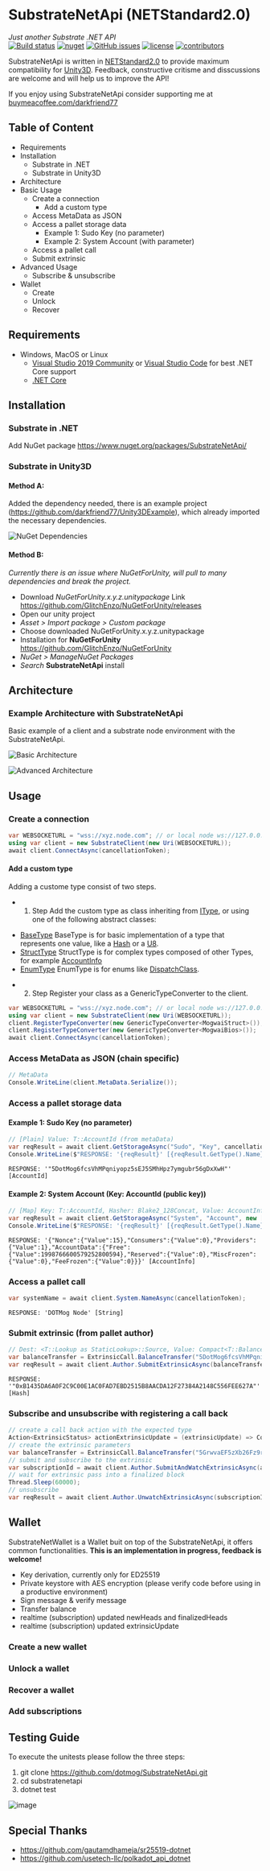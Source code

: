 # SubstrateNetApi (NETStandard2.0)
*Just another Substrate .NET API*  
[![Build status](https://ci.appveyor.com/api/projects/status/jsei7yv376en17rr?svg=true)](https://ci.appveyor.com/project/darkfriend77/substratenetapi)
[![nuget](https://img.shields.io/nuget/v/SubstrateNetApi)](https://ci.appveyor.com/project/darkfriend77/substratenetapi/build/artifacts)
[![GitHub issues](https://img.shields.io/github/issues/darkfriend77/SubstrateNetApi.svg)](https://github.com/darkfriend77/SubstrateNetApi/issues)
[![license](https://img.shields.io/github/license/darkfriend77/SubstrateNetApi)](https://github.com/darkfriend77/SubstrateNetApi/blob/origin/LICENSE)
[![contributors](https://img.shields.io/github/contributors/darkfriend77/SubstrateNetApi)](https://github.com/darkfriend77/SubstrateNetApi/graphs/contributors)

SubstrateNetApi is written in [NETStandard2.0](https://docs.microsoft.com/en-us/dotnet/standard/net-standard) to provide maximum compatibility for [Unity3D](https://docs.unity3d.com/2020.2/Documentation/Manual/dotnetProfileSupport.html). Feedback, constructive critisme and disscussions are welcome and will help us to improve the API!

If you enjoy using SubstrateNetApi consider supporting me at [buymeacoffee.com/darkfriend77](https://www.buymeacoffee.com/darkfriend77)

## Table of Content

* Requirements
* Installation
  - Substrate in .NET
  - Substrate in Unity3D
* Architecture
* Basic Usage
  - Create a connection
    - Add a custom type
  - Access MetaData as JSON
  - Access a pallet storage data
    - Example 1: Sudo Key (no parameter)
    - Example 2: System Account (with parameter)
  - Access a pallet call
  - Submit extrinsic
* Advanced Usage
  - Subscribe & unsubscribe
* Wallet
  - Create
  - Unlock
  - Recover

## Requirements

* Windows, MacOS or Linux
  - [Visual Studio 2019 Community](https://visualstudio.microsoft.com/de/vs/) or [Visual Studio Code](https://code.visualstudio.com/) for best .NET Core support
  - [.NET Core](https://www.microsoft.com/net/download/core)

## Installation

### Substrate in .NET
Add NuGet package https://www.nuget.org/packages/SubstrateNetApi/

### Substrate in Unity3D

#### Method A:
Added the dependency needed, there is an example project (https://github.com/darkfriend77/Unity3DExample), which already imported the necessary dependencies. 

![NuGet Dependencies](https://github.com/darkfriend77/SubstrateNetApi/raw/origin/images/dependencies.png)

#### Method B:
*Currently there is an issue where NuGetForUnity, will pull to many dependencies and break the project.*
- Download *NuGetForUnity.x.y.z.unitypackage* Link https://github.com/GlitchEnzo/NuGetForUnity/releases
- Open our unity project
- *Asset > Import package > Custom package*
- Choose downloaded NuGetForUnity.x.y.z.unitypackage
- Installation for **NuGetForUnity** https://github.com/GlitchEnzo/NuGetForUnity
- *NuGet > ManageNuGet Packages*
- *Search* **SubstrateNetApi** install

## Architecture

### Example Architecture with SubstrateNetApi

Basic example of a client and a substrate node environment with the SubstrateNetApi.

![Basic Architecture](https://github.com/dotmog/SubstrateNetApi/raw/origin/images/basic_architecture.png)

![Advanced Architecture](https://github.com/dotmog/SubstrateNetApi/raw/origin/images/advanced_architecture.png)

## Usage

### Create a connection
```csharp
var WEBSOCKETURL = "wss://xyz.node.com"; // or local node ws://127.0.0.1:9944
using var client = new SubstrateClient(new Uri(WEBSOCKETURL));
await client.ConnectAsync(cancellationToken);
```
#### Add a custom type

Adding a custome type consist of two steps.

* 1. Step
Add the custom type as class inheriting from [IType](https://github.com/dotmog/SubstrateNetApi/blob/origin/SubstrateNetApi/Model/Types/IType.cs), or using one of the following abstract classes:

- [BaseType](https://github.com/dotmog/SubstrateNetApi/blob/origin/SubstrateNetApi/Model/Types/BaseType.cs)
  BaseType is for basic implementation of a type that represents one value, like a [Hash](https://github.com/dotmog/SubstrateNetApi/blob/origin/SubstrateNetApi/Model/Types/Base/Hash.cs) or a [U8](https://github.com/dotmog/SubstrateNetApi/blob/origin/SubstrateNetApi/Model/Types/Base/U8.cs).
- [StructType](https://github.com/dotmog/SubstrateNetApi/blob/origin/SubstrateNetApi/Model/Types/StructType.cs)
  StructType is for complex types composed of other Types, for example [AccountInfo](https://github.com/dotmog/SubstrateNetApi/blob/origin/SubstrateNetApi/Model/Types/Struct/AccountInfo.cs)
- [EnumType](https://github.com/dotmog/SubstrateNetApi/blob/origin/SubstrateNetApi/Model/Types/EnumType.cs)
  EnumType is for enums like [DispatchClass](https://github.com/dotmog/SubstrateNetApi/blob/origin/SubstrateNetApi/Model/Types/Enum/DispatchClass.cs).

* 2. Step
Register your class as a GenericTypeConverter<yourclassname> to the client.

```csharp
var WEBSOCKETURL = "wss://xyz.node.com"; // or local node ws://127.0.0.1:9944
using var client = new SubstrateClient(new Uri(WEBSOCKETURL));
client.RegisterTypeConverter(new GenericTypeConverter<MogwaiStruct>()); // custom types
client.RegisterTypeConverter(new GenericTypeConverter<MogwaiBios>());  // custom types
await client.ConnectAsync(cancellationToken);
```


### Access MetaData as JSON (chain specific)

```csharp
// MetaData 
Console.WriteLine(client.MetaData.Serialize());
```

### Access a pallet storage data

#### Example 1: Sudo Key (no parameter)

```csharp
// [Plain] Value: T::AccountId (from metaData)
var reqResult = await client.GetStorageAsync("Sudo", "Key", cancellationToken);
Console.WriteLine($"RESPONSE: '{reqResult}' [{reqResult.GetType().Name}]");
```
```RESPONSE: '"5DotMog6fcsVhMPqniyopz5sEJ5SMhHpz7ymgubr56gDxXwH"' [AccountId]``` 

#### Example 2: System Account (Key: AccountId (public key))

```csharp
// [Map] Key: T::AccountId, Hasher: Blake2_128Concat, Value: AccountInfo<T::Index, T::AccountData> (from metaData)
var reqResult = await client.GetStorageAsync("System", "Account", new [] {Utils.Bytes2HexString(Utils.GetPublicKeyFrom(address))}, cancellationToken);
Console.WriteLine($"RESPONSE: '{reqResult}' [{reqResult.GetType().Name}]");
```
```RESPONSE: '{"Nonce":{"Value":15},"Consumers":{"Value":0},"Providers":{"Value":1},"AccountData":{"Free":{"Value":1998766600579252800594},"Reserved":{"Value":0},"MiscFrozen":{"Value":0},"FeeFrozen":{"Value":0}}}' [AccountInfo]```

### Access a pallet call

```csharp
var systemName = await client.System.NameAsync(cancellationToken);
```
```RESPONSE: 'DOTMog Node' [String]```

### Submit extrinsic (from pallet author)

```csharp
// Dest: <T::Lookup as StaticLookup>::Source, Value: Compact<T::Balance>
var balanceTransfer = ExtrinsicCall.BalanceTransfer("5DotMog6fcsVhMPqniyopz5sEJ5SMhHpz7ymgubr56gDxXwH", BigInteger.Parse("100000000000"));
var reqResult = await client.Author.SubmitExtrinsicAsync(balanceTransfer, accountZurich, 0, 64, cancellationToken);
```
```RESPONSE: '"0xB1435DA6A0F2C9C00E1AC0FAD7EBD2515B8AACDA12F27384A2148C556FEE627A"' [Hash]```

### Subscribe and unsubscribe with registering a call back

```csharp
// create a call back action with the expected type
Action<ExtrinsicStatus> actionExtrinsicUpdate = (extrinsicUpdate) => Console.WriteLine($"CallBack: {extrinsicUpdate}");
// create the extrinsic parameters
var balanceTransfer = ExtrinsicCall.BalanceTransfer("5GrwvaEF5zXb26Fz9rcQpDWS57CtERHpNehXCPcNoHGKutQY", 1000);
// submit and subscribe to the extrinsic
var subscriptionId = await client.Author.SubmitAndWatchExtrinsicAsync(actionExtrinsicUpdate, balanceTransfer, accountDMOG_GALxeh, 0, 64, cancellationToken);
// wait for extrinsic pass into a finalized block
Thread.Sleep(60000);
// unsubscribe
var reqResult = await client.Author.UnwatchExtrinsicAsync(subscriptionId, cancellationToken);
```

## Wallet

SubstrateNetWallet is a Wallet buit on top of the SubstrateNetApi, it offers common functionalities. 
**This is an implementation in progress, feedback is welcome!**

- Key derivation, currently only for ED25519
- Private keystore with AES encryption (please verify code before using in a productive environment)
- Sign message & verify message
- Transfer balance
- realtime (subscription) updated newHeads and finalizedHeads
- realtime (subscription) updated extrinsicUpdate

### Create a new wallet

### Unlock a wallet

### Recover a wallet

### Add subscriptions

## Testing Guide

To execute the unitests please follow the three steps:

1. git clone https://github.com/dotmog/SubstrateNetApi.git
2. cd substratenetapi
3. dotnet test

![image](https://user-images.githubusercontent.com/17710198/110446644-b349d000-80bf-11eb-9b48-28fadf0f97ed.png)


## Special Thanks
- https://github.com/gautamdhameja/sr25519-dotnet
- https://github.com/usetech-llc/polkadot_api_dotnet
